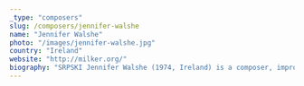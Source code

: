 ```yaml
---
_type: "composers"
slug: /composers/jennifer-walshe
name: "Jennifer Walshe"
photo: "/images/jennifer-walshe.jpg"
country: "Ireland"
website: "http://milker.org/"
biography: "SRPSKI Jennifer Walshe (1974, Ireland) is a composer, improviser, and performing vocalist. She uses “extended techniques” in her vocal work. She earned a Ph.D. from Northwestern University in 2002, where she studied with Amnon Wolman and Michael Pisaro. Her work has been performed and broadcast worldwide by ensembles such as Alter Ego, Italy; the German groups ensemble chronophonie, ensemble Intégrales, ensemble recherche, Ensemble Resonanz, Neue Vocalsolisten Stuttgart, Schlagquartett Köln, and Solistsenensemble Kaleidoscope; the Irish groups The Callino Quartet, Concorde Contemporary Music Ensemble, Con Tempo Quartet, the Irish Chamber Orchestra, the Irish Youth Wind Ensemble, the National Symphony Orchestra of Ireland; ChampdAction, Netherlands; the Rilke Ensemble, Sweden; Bozzini Quartet, Montreal; and the United Kingdom’s the Hebrides Ensemble, Psappha, and the Scottish Chamber Orchestra Wind Quintet, among others. Walshe’s works have been performed in numerous international festivals such as Ultima (Norway), the Huddersfield Contemporary Music Festival (West Yorkshire), Cut & Splice (London), the Internationale Ferienkurse für Neue Musik Darmstadt, Donaueschingen Festival (Germany) and MATA (New York), SoundField (Chicago), Wien Modern (Austria), Ultraschall (Berlin), Ars Musica (Brussels), and RTÉ Living Music Festival (Dublin). She has been a recipient of great number of commissions, awards, grants and residencies."
---
```

